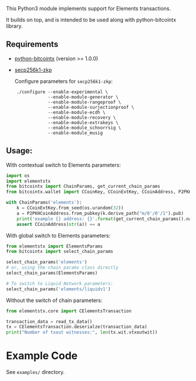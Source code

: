 This Python3 module implements support for Elements transactions.

It builds on top, and is intended to be used along with python-bitcointx library.

## Requirements

- [python-bitcointx](https://github.com/Simplexum/python-bitcointx) (version >= 1.0.0)
- [secp256k1-zkp](https://github.com/ElementsProject/secp256k1-zkp)

  Configure parameters for `secp256k1-zkp`:

```
    ./configure --enable-experimental \
                --enable-module-generator \
                --enable-module-rangeproof \
                --enable-module-surjectionproof \
                --enable-module-ecdh \
                --enable-module-recovery \
                --enable-module-extrakeys \
                --enable-module_schnorrsig \
                --enable-module_musig
```

## Usage:

With contextual switch to Elements parameters:

```python
import os
import elementstx
from bitcointx import ChainParams, get_current_chain_params
from bitcointx.wallet import CCoinKey, CCoinExtKey, CCoinAddress, P2PKHCoinAddress

with ChainParams('elements'):
    k = CCoinExtKey.from_seed(os.urandom(32))
    a = P2PKHCoinAddress.from_pubkey(k.derive_path("m/0'/0'/1").pub)
    print('example {} address: {}'.format(get_current_chain_params().name, a))
    assert CCoinAddress(str(a)) == a
```

With global switch to Elements parameters:

```python
from elementstx import ElementsParams
from bitcointx import select_chain_params

select_chain_params('elements')
# or, using the chain params class directly
select_chain_params(ElementsParams)

# To switch to Liquid Network parameters:
select_chain_params('elements/liquidv1')

```

Without the switch of chain parameters:

```python
from elementstx.core import CElementsTransaction

transaction_data = read_tx_data()
tx = CElementsTransaction.deserialze(transaction_data)
print("Number of txout witnesses:", len(tx.wit.vtxoutwit))

```

# Example Code

See `examples/` directory.
